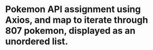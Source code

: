 # Pokemon API assignment using Axios, and map to iterate through 807 pokemon, displayed as an unordered list.